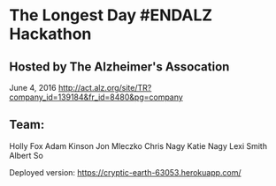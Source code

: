 The Longest Day #ENDALZ Hackathon
========================================================================
Hosted by The Alzheimer's Assocation
------------------------------------

June 4, 2016
http://act.alz.org/site/TR?company_id=139184&fr_id=8480&pg=company

Team:
-----

Holly Fox
Adam Kinson
Jon Mleczko
Chris Nagy
Katie Nagy
Lexi Smith
Albert So

Deployed version: https://cryptic-earth-63053.herokuapp.com/
